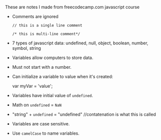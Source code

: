 These are notes I made from freecodecamp.com javascript course

- Comments are ignored

      // this is a single line comment

      /* this is multi-line comment*/
  
- 7 types of javascript data: undefined, null, object, boolean, number, symbol, string

- Variables allow computers to store data.

- Must not start with a number.

- Can initialize a variable to value when it's created:

    var myVar = 'value';
  
- Variables have initial value of `undefined`.

- Math on `undefined` = `NaN`

- "string" + `undefined` = "undefined" //contatenation is what this is called

- Variables are case sensitive.

- Use `camelCase` to name variables.




